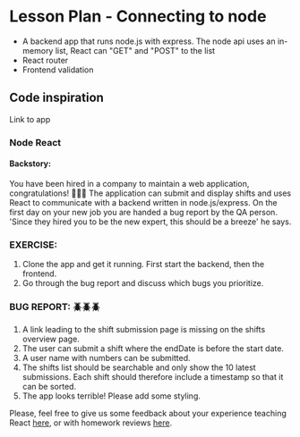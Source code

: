 # Lesson Plan - Connecting to node

- A backend app that runs node.js with express. The node api uses an in-memory list, React can "GET" and "POST" to the list
- React router
- Frontend validation

## Code inspiration
  Link to app

### Node React

#### Backstory: 
You have been hired in a company to maintain a web application, congratulations! 🎉🎉🎉
The application can submit and display shifts and uses React to communicate with a backend written in node.js/express.
On the first day on your new job you are handed a bug report by the QA person. 
'Since they hired you to be the new expert, this should be a breeze' he says. 

### EXERCISE:

1. Clone the app and get it running. First start the backend, then the frontend.
2. Go through the bug report and discuss which bugs you prioritize.

### BUG REPORT: 🪲🪲🪲

1. A link leading to the shift submission page is missing on the shifts overview page.
2. The user can submit a shift where the endDate is before the start date.
3. A user name with numbers can be submitted.
4. The shifts list should be searchable and only show the 10 latest submissions. Each shift should therefore include a timestamp so that it can be sorted.
5. The app looks terrible! Please add some styling.


Please, feel free to give us some feedback about your experience teaching React [here](https://forms.gle/usuv9u1HMdjkqqzu8), or with homework reviews [here](https://forms.gle/Ai5vrCiCnYs1bMmh9).
